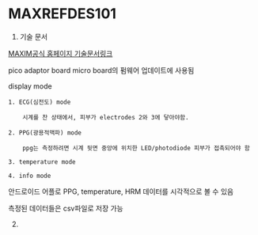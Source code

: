 # MAXREFDES101

1. 기술 문서

[MAXIM공식 홈페이지 기술문서링크](https://www.maximintegrated.com/en/design/reference-design-center/system-board/6779.html)

pico adaptor board
micro board의 펌웨어 업데이트에 사용됨

display mode

	1. ECG(심전도) mode
		
		시계를 찬 상태에서, 피부가 electrodes 2와 3에 닿아야함.
		
	2. PPG(광용적맥파) mode
		
		ppg는 측정하려면 시계 뒷면 중앙에 위치한 LED/photodiode 피부가 접촉되어야 함
		
	3. temperature mode
	
	4. info mode

안드로이드 어플로 PPG, temperature, HRM 데이터를 시각적으로 볼 수 있음

측정된 데이터들은 csv파일로 저장 가능

2. 
